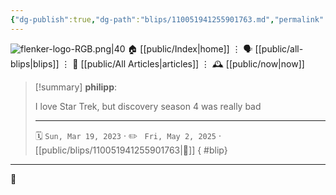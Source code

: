 ```yaml
---
{"dg-publish":true,"dg-path":"blips/110051941255901763.md","permalink":"/blips/110051941255901763/","title":"philipp on mastodon @ 2023-03-19"}
---
```



<div class="transclusion internal-embed is-loaded"><div class="markdown-embed">




![flenker-logo-RGB.png|40](/img/user/attachments/flenker-logo-RGB.png)
🏠 [[public/Index\|home]]  ⋮ 🗣️ [[public/all-blips\|blips]] ⋮  📝 [[public/All Articles\|articles]]  ⋮ 🕰️ [[public/now\|now]]


</div></div>


> [!summary] **philipp**:
>
> I love Star Trek, but discovery season 4 was really bad
> - - -
>
> 🗓️ <code>Sun, Mar 19, 2023</code>  · ✏️ <code> Fri, May 2, 2025</code>  · [[public/blips/110051941255901763\|🔗]]
{ #blip}


- - -

 👾
